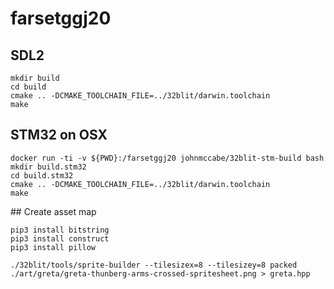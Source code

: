 # farsetggj20

## SDL2

```
mkdir build
cd build
cmake .. -DCMAKE_TOOLCHAIN_FILE=../32blit/darwin.toolchain
make
```

## STM32 on OSX

```
docker run -ti -v ${PWD}:/farsetggj20 johnmccabe/32blit-stm-build bash
mkdir build.stm32
cd build.stm32
cmake .. -DCMAKE_TOOLCHAIN_FILE=../32blit/darwin.toolchain
make
```

## Create asset map

```
pip3 install bitstring
pip3 install construct
pip3 install pillow

./32blit/tools/sprite-builder --tilesizex=8 --tilesizey=8 packed ./art/greta/greta-thunberg-arms-crossed-spritesheet.png > greta.hpp
```